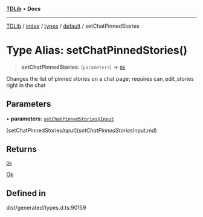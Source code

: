 [**TDLib**](../../../../../../README.md) • **Docs**

***

[TDLib](../../../../../../modules.md) / [index](../../../../../README.md) / [types](../../../README.md) / [default](../README.md) / setChatPinnedStories

# Type Alias: setChatPinnedStories()

> **setChatPinnedStories**: (`parameters`) => [`Ok`](Ok-1.md)

Changes the list of pinned stories on a chat page; requires can_edit_stories right in the chat

## Parameters

• **parameters**: [`setChatPinnedStories$Input`](setChatPinnedStories$Input.md)

[setChatPinnedStories$Input](setChatPinnedStories$Input.md)

## Returns

[`Ok`](Ok-1.md)

[Ok](Ok-1.md)

## Defined in

dist/generated/types.d.ts:90159
